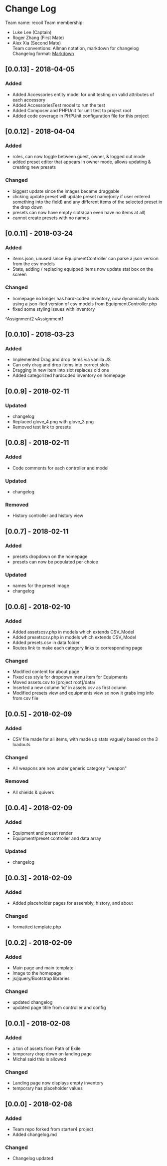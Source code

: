 # Change Log

Team name: recoil
Team membership:
- Luke Lee (Captain)
- Roger Zhang (First Mate)
- Alex Xia (Second Mate)  
Team conventions: Allman notation, markdown for changelog  
Changelog format: [Markdown](https://github.com/adam-p/markdown-here/wiki/Markdown-Cheatsheet) 

## [0.0.13] - 2018-04-05
### Added
- Added Accessories entity model for unit testing on valid attributes of each accessory
- Added AccessoriesTest model to run the test
- Added Composer and PHPUnit for unit test to project root
- Added code coverage in PHPUnit configuration file for this project 

## [0.0.12] - 2018-04-04
### Added
- roles, can now toggle between guest, owner, & logged out mode
- added preset editor that appears in owner mode, allows updating & creating new presets

### Changed
- biggest update since the images became draggable
- clicking update preset will update preset name(only if user entered something into the field) and any different items
of the selected preset in the drop down
- presets can now have empty slots(can even have no items at all)
- cannot create presets with no names 

## [0.0.11] - 2018-03-24
### Added
- items.json, unused since EquipmentController can parse a json version from the csv models
- Stats, adding / replacing equipped items now update stat box on the screen 

### Changed
- homepage no longer has hard-coded inventory, now dynamically loads using a json-fied version of csv models from 
EquipmentController.php
- fixed some styling issues with inventory 

^Assignment2
vAssignment1

## [0.0.10] - 2018-03-23
### Added
- Implemented Drag and drop items via vanilla JS
- Can only drag and drop items into correct slots
- Dragging in new item into slot replaces old one
- Added categorized hardcoded inventory on homepage

## [0.0.9] - 2018-02-11
### Updated
- changelog
- Replaced glove_4.png with glove_3.png
- Removed test link to presets

## [0.0.8] - 2018-02-11
### Added
- Code comments for each controller and model

### Updated
- changelog

### Removed
- History controller and history view

## [0.0.7] - 2018-02-11
### Added
- presets dropdown on the homepage
- presets can now be populated per choice

### Updated
- names for the preset image
- changelog

## [0.0.6] - 2018-02-10
### Added
- Added assetscsv.php in models which extends CSV_Model
- Added presetscsv.php in models which extends CSV_Model
- Added presets.csv in data folder
- Routes link to make each category links to corresponding page

### Changed
- Modified content for about page
- Fixed css style for dropdown menu item for Equipments
- Moved assets.csv to [project root]/data/
- Inserted a new column 'id' in assets.csv as first column
- Modified presets view and equipments view so now it grabs img info from csv file


## [0.0.5] - 2018-02-09
### Added
- CSV file made for all items, with made up stats vaguely based on the 3 loadouts 

### Changed
- All weapons are now under generic category "weapon"

### Removed
- All shields & quivers

## [0.0.4] - 2018-02-09
### Added
- Equipment and preset render
- Equipment/preset controller and data array

### Updated
- changelog

## [0.0.3] - 2018-02-09
### Added
- Added placeholder pages for assembly, history, and about

### Changed
- formatted template.php

## [0.0.2] - 2018-02-09
### Added
- Main page and main template
- Image to the homepage
- js/jquery/Bootstrap libraries

### Changed
- updated changelog
- updated page titile from controller and config

## [0.0.1] - 2018-02-08
### Added
- a ton of assets from Path of Exile
- temporary drop down on landing page
- Michal said this is allowed

### Changed
- Landing page now displays empty inventory
- temporary has placeholder values

## [0.0.0] - 2018-02-08
### Added
- Team repo forked from starter4 project
- Added changelog.md

### Changed
- Changelog updated
